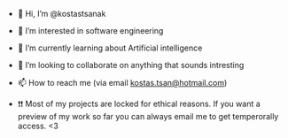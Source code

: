 - 👋 Hi, I’m @kostastsanak
- 👀 I’m interested in software engineering
- 🌱 I’m currently learning about Artificial intelligence
- 💞️ I’m looking to collaborate on anything that sounds intresting
- 📫 How to reach me (via email kostas.tsan@hotmail.com)

- ❗❗ Most of my projects are locked for ethical reasons. If you want a preview of my work so far you can always email me to get temperorally access. <3
<!---
kostastsanak/kostastsanak is a ✨ special ✨ repository because its `README.md` (this file) appears on your GitHub profile.
You can click the Preview link to take a look at your changes.
--->
